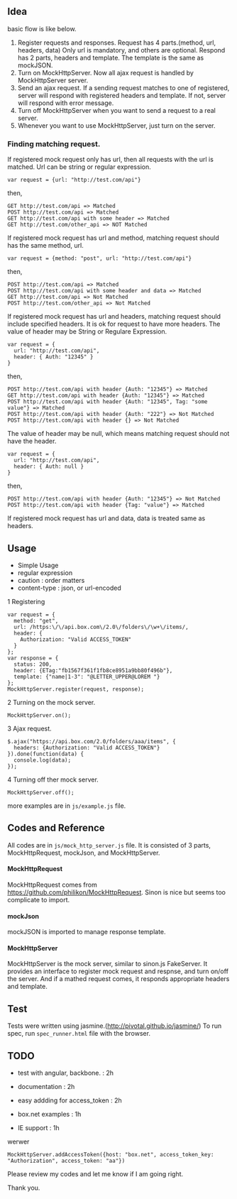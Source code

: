 ## Idea
basic flow is like below.
1. Register requests and responses. Request has 4 parts.(method, url, headers, data) Only url is mandatory, and others are optional. Respond has 2 parts, headers and template. The template is the same as mockJSON.
2. Turn on MockHttpServer. Now all ajax request is handled by MockHttpServer server.
3. Send an ajax request. If a sending request matches to one of registered, server will respond with registered headers and template. If not, server will respond with error message.
4. Turn off MockHttpServer when you want to send a request to a real server.
5. Whenever you want to use MockHttpServer, just turn on the server.

### Finding matching request.
If registered mock request only has url, then all requests with the url is matched. Url can be string or regular expression.

    var request = {url: "http://test.com/api"}

then,

    GET http://test.com/api => Matched
    POST http://test.com/api => Matched
    GET http://test.com/api with some header => Matched
    GET http://test.com/other_api => NOT Matched

If registered mock request has url and method, matching request should has the same method, url.

    var request = {method: "post", url: "http://test.com/api"}

then,

    POST http://test.com/api => Matched
    POST http://test.com/api with some header and data => Matched
    GET http://test.com/api => Not Matched
    POST http://test.com/other_api => Not Matched

If registered mock request has url and headers, matching request should include specified headers. It is ok for request to have more headers. The value of header may be String or Regulare Expression.

    var request = {
      url: "http://test.com/api", 
      header: { Auth: "12345" }
    }

then,

    POST http://test.com/api with header {Auth: "12345"} => Matched
    GET http://test.com/api with header {Auth: "12345"} => Matched
    POST http://test.com/api with header {Auth: "12345", Tag: "some value"} => Matched
    POST http://test.com/api with header {Auth: "222"} => Not Matched
    POST http://test.com/api with header {} => Not Matched

The value of header may be null, which means matching request should not have the header.

    var request = {
      url: "http://test.com/api", 
      header: { Auth: null }
    }

then,

    POST http://test.com/api with header {Auth: "12345"} => Not Matched
    POST http://test.com/api with header {Tag: "value"} => Matched

If registered mock request has url and data, data is treated same as headers.




## Usage
- Simple Usage
- regular expression
- caution : order matters
- content-type : json, or url-encoded

1 Registering

    var request = {
      method: "get",
      url: /https:\/\/api.box.com\/2.0\/folders\/\w+\/items/, 
      header: {
        Authorization: "Valid ACCESS_TOKEN" 
      }
    };
    var response = {
      status: 200,
      header: {ETag:"fb1567f361f1fb8ce8951a9bb80f496b"},
      template: {"name|1-3": "@LETTER_UPPER@LOREM "}
    };
    MockHttpServer.register(request, response);

2 Turning on the mock server.
  
    MockHttpServer.on();

3 Ajax request.

    $.ajax("https://api.box.com/2.0/folders/aaa/items", {
      headers: {Authorization: "Valid ACCESS_TOKEN"}
    }).done(function(data) {
      console.log(data);
    });

4 Turning off ther mock server.

    MockHttpServer.off();

more examples are in `js/example.js` file.



## Codes and Reference
All codes are in `js/mock_http_server.js` file.
It is consisted of 3 parts, MockHttpRequest, mockJson, and MockHttpServer.

#### MockHttpRequest
MockHttpRequest comes from https://github.com/philikon/MockHttpRequest. Sinon is nice but seems too complicate to import.

#### mockJson
mockJSON is imported to manage response template.

#### MockHttpServer
MockHttpServer is the mock server, similar to sinon.js FakeServer. It provides an interface to register mock request and respnse, and turn on/off the server. And if a mathed request comes, it responds appropriate headers and template.


## Test
Tests were written using jasmine.(http://pivotal.github.io/jasmine/)
To run spec, run `spec_runner.html` file with the browser.




## TODO
- test with angular, backbone. : 2h


- documentation : 2h

- easy addding for access_token : 2h
- box.net examples : 1h

- IE support : 1h

werwer

    MockHttpServer.addAccessToken({host: "box.net", access_token_key: "Authorization", access_token: "aa"})



Please review my codes and let me know if I am going right.

Thank you.
